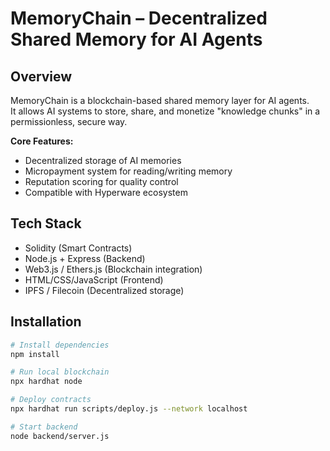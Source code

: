# MemoryChain – Decentralized Shared Memory for AI Agents

## Overview
MemoryChain is a blockchain-based shared memory layer for AI agents.  
It allows AI systems to store, share, and monetize "knowledge chunks" in a permissionless, secure way.

**Core Features:**
- Decentralized storage of AI memories
- Micropayment system for reading/writing memory
- Reputation scoring for quality control
- Compatible with Hyperware ecosystem

## Tech Stack
- Solidity (Smart Contracts)
- Node.js + Express (Backend)
- Web3.js / Ethers.js (Blockchain integration)
- HTML/CSS/JavaScript (Frontend)
- IPFS / Filecoin (Decentralized storage)

## Installation

```bash
# Install dependencies
npm install

# Run local blockchain
npx hardhat node

# Deploy contracts
npx hardhat run scripts/deploy.js --network localhost

# Start backend
node backend/server.js
